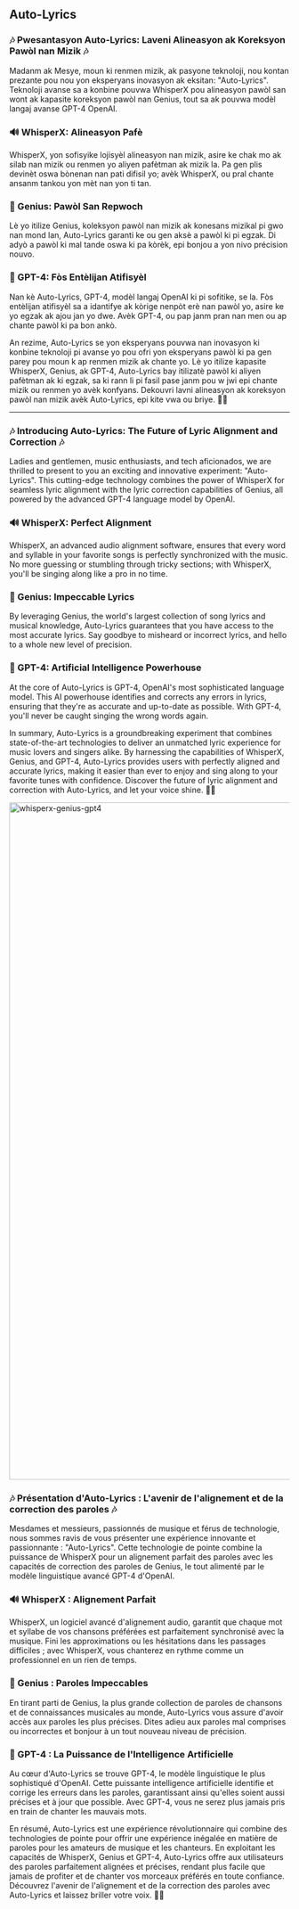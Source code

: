 
## Auto-Lyrics

### 🎶 Pwesantasyon Auto-Lyrics: Laveni Alineasyon ak Koreksyon Pawòl nan Mizik 🎶

Madanm ak Mesye, moun ki renmen mizik, ak pasyone teknoloji, nou kontan prezante pou nou yon eksperyans inovasyon ak eksitan: "Auto-Lyrics". Teknoloji avanse sa a konbine pouvwa WhisperX pou alineasyon pawòl san wont ak kapasite koreksyon pawòl nan Genius, tout sa ak pouvwa modèl langaj avanse GPT-4 OpenAI.

### 🔊 WhisperX: Alineasyon Pafè

WhisperX, yon sofisyike lojisyèl alineasyon nan mizik, asire ke chak mo ak silab nan mizik ou renmen yo aliyen pafètman ak mizik la. Pa gen plis devinèt oswa bònenan nan pati difisil yo; avèk WhisperX, ou pral chante ansanm tankou yon mèt nan yon ti tan.

### 📝 Genius: Pawòl San Repwoch

Lè yo itilize Genius, koleksyon pawòl nan mizik ak konesans mizikal pi gwo nan mond lan, Auto-Lyrics garanti ke ou gen aksè a pawòl ki pi egzak. Di adyò a pawòl ki mal tande oswa ki pa kòrèk, epi bonjou a yon nivo précision nouvo.

### 🧠 GPT-4: Fòs Entèlijan Atifisyèl

Nan kè Auto-Lyrics, GPT-4, modèl langaj OpenAI ki pi sofitike, se la. Fòs entèlijan atifisyèl sa a idantifye ak kòrige nenpòt erè nan pawòl yo, asire ke yo egzak ak ajou jan yo dwe. Avèk GPT-4, ou pap janm pran nan men ou ap chante pawòl ki pa bon ankò.

An rezime, Auto-Lyrics se yon eksperyans pouvwa nan inovasyon ki konbine teknoloji pi avanse yo pou ofri yon eksperyans pawòl ki pa gen parey pou moun k ap renmen mizik ak chante yo. Lè yo itilize kapasite WhisperX, Genius, ak GPT-4, Auto-Lyrics bay itilizatè pawòl ki aliyen pafètman ak ki egzak, sa ki rann li pi fasil pase janm pou w jwi epi chante mizik ou renmen yo avèk konfyans. Dekouvri lavni alineasyon ak koreksyon pawòl nan mizik avèk Auto-Lyrics, epi kite vwa ou briye. 🎤✨

---

### 🎶 **Introducing Auto-Lyrics: The Future of Lyric Alignment and Correction** 🎶


Ladies and gentlemen, music enthusiasts, and tech aficionados, we are thrilled to present to you an exciting and innovative experiment: "Auto-Lyrics". This cutting-edge technology combines the power of WhisperX for seamless lyric alignment with the lyric correction capabilities of Genius, all powered by the advanced GPT-4 language model by OpenAI.


### 🔊 WhisperX: Perfect Alignment

WhisperX, an advanced audio alignment software, ensures that every word and syllable in your favorite songs is perfectly synchronized with the music. No more guessing or stumbling through tricky sections; with WhisperX, you'll be singing along like a pro in no time.


### 📝 Genius: Impeccable Lyrics

By leveraging Genius, the world's largest collection of song lyrics and musical knowledge, Auto-Lyrics guarantees that you have access to the most accurate lyrics. Say goodbye to misheard or incorrect lyrics, and hello to a whole new level of precision.


### 🧠 GPT-4: Artificial Intelligence Powerhouse

At the core of Auto-Lyrics is GPT-4, OpenAI's most sophisticated language model. This AI powerhouse identifies and corrects any errors in lyrics, ensuring that they're as accurate and up-to-date as possible. With GPT-4, you'll never be caught singing the wrong words again.

In summary, Auto-Lyrics is a groundbreaking experiment that combines state-of-the-art technologies to deliver an unmatched lyric experience for music lovers and singers alike. By harnessing the capabilities of WhisperX, Genius, and GPT-4, Auto-Lyrics provides users with perfectly aligned and accurate lyrics, making it easier than ever to enjoy and sing along to your favorite tunes with confidence. Discover the future of lyric alignment and correction with Auto-Lyrics, and let your voice shine. 🎤✨

<img width="1216" align="center" alt="whisperx-genius-gpt4" src="https://i.imgur.com/VHiVVZZ.jpeg">

### 🎶 Présentation d'Auto-Lyrics : L'avenir de l'alignement et de la correction des paroles 🎶


Mesdames et messieurs, passionnés de musique et férus de technologie, nous sommes ravis de vous présenter une expérience innovante et passionnante : "Auto-Lyrics". Cette technologie de pointe combine la puissance de WhisperX pour un alignement parfait des paroles avec les capacités de correction des paroles de Genius, le tout alimenté par le modèle linguistique avancé GPT-4 d'OpenAI.


### 🔊 WhisperX : Alignement Parfait

WhisperX, un logiciel avancé d'alignement audio, garantit que chaque mot et syllabe de vos chansons préférées est parfaitement synchronisé avec la musique. Fini les approximations ou les hésitations dans les passages difficiles ; avec WhisperX, vous chanterez en rythme comme un professionnel en un rien de temps.


### 📝 Genius : Paroles Impeccables

En tirant parti de Genius, la plus grande collection de paroles de chansons et de connaissances musicales au monde, Auto-Lyrics vous assure d'avoir accès aux paroles les plus précises. Dites adieu aux paroles mal comprises ou incorrectes et bonjour à un tout nouveau niveau de précision.


### 🧠 GPT-4 : La Puissance de l'Intelligence Artificielle

Au cœur d'Auto-Lyrics se trouve GPT-4, le modèle linguistique le plus sophistiqué d'OpenAI. Cette puissante intelligence artificielle identifie et corrige les erreurs dans les paroles, garantissant ainsi qu'elles soient aussi précises et à jour que possible. Avec GPT-4, vous ne serez plus jamais pris en train de chanter les mauvais mots.

En résumé, Auto-Lyrics est une expérience révolutionnaire qui combine des technologies de pointe pour offrir une expérience inégalée en matière de paroles pour les amateurs de musique et les chanteurs. En exploitant les capacités de WhisperX, Genius et GPT-4, Auto-Lyrics offre aux utilisateurs des paroles parfaitement alignées et précises, rendant plus facile que jamais de profiter et de chanter vos morceaux préférés en toute confiance. Découvrez l'avenir de l'alignement et de la correction des paroles avec Auto-Lyrics et laissez briller votre voix. 🎤✨
